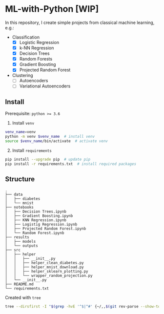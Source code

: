 # ML-with-Python [WIP]
In this repository, I create simple projects from classical machine learning, e.g.:
- Classification
    - [x] Logistic Regression
    - [x] k-NN Regression
    - [x] Decision Trees
    - [x] Random Forests
    - [x] Gradient Boosting
    - [x] Projected Random Forest
- Clustering
    - [ ] Autoencoders
    - [ ] Variational Autoencoders

## Install
Prerequisite: `python >= 3.6`
1. Install `venv`
```bash
venv_name=venv
python -m venv $venv_name  # install venv
source $venv_name/bin/activate  # activate venv
```
2. Install `requirements`
```bash
pip install --upgrade pip  # update pip
pip install -r requirements.txt  # install required packages
```

## Structure
```
.
├── data
│   ├── diabetes
│   └── mnist
├── notebooks
│   ├── Decision Trees.ipynb
│   ├── Gradient Boosting.ipynb
│   ├── KNN Regression.ipynb
│   ├── Logistig Regression.ipynb
│   ├── Projected Random Forest.ipynb
│   └── Random Forest.ipynb
├── results
│   ├── models
│   └── outputs
├── src
│   ├── helper
│   │   ├── __init__.py
│   │   ├── helper_clean_diabetes.py
│   │   ├── helper_mnist_download.py
│   │   ├── helper_sklearn_plotting.py
│   │   └── wrapper_random_projection.py
│   └── __init__.py
├── README.md
└── requirements.txt
```
Created with `tree`
```bash
tree --dirsfirst -I "$(grep -hvE '^$|^#' {~/,,$(git rev-parse --show-toplevel)/}.gitignore|sed 's:/$::'|tr \\n '\|')"
```